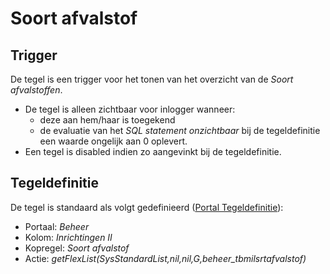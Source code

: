 # Soort afvalstof

## Trigger

De tegel is een trigger voor het tonen van het overzicht van de *Soort afvalstoffen*.

- De tegel is alleen zichtbaar voor inlogger wanneer:
  - deze aan hem/haar is toegekend
  - de evaluatie van het *SQL statement onzichtbaar* bij de tegeldefinitie een waarde ongelijk aan 0 oplevert.
- Een tegel is disabled indien zo aangevinkt bij de tegeldefinitie.

## Tegeldefinitie

De tegel is standaard als volgt gedefinieerd ([Portal Tegeldefinitie](/docs/instellen_inrichten/portaldefinitie/portal_tegel.md)):

- Portaal: *Beheer*
- Kolom: *Inrichtingen II*
- Kopregel: *Soort afvalstof*
- Actie: *getFlexList(SysStandardList,nil,nil,G,beheer_tbmilsrtafvalstof)*
